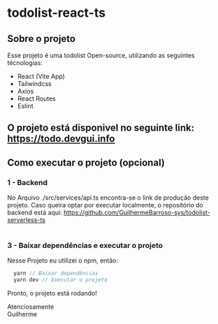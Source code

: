 # todolist-react-ts
## Sobre o projeto
  Esse projeto é uma todolist Open-source, utilizando as seguintes técnologias:
  - React (Vite App)
  - Tailwindcss
  - Axios
  - React Routes
  - Eslint
## O projeto está disponivel no seguinte link: https://todo.devgui.info
  
## Como executar o projeto (opcional)
### 1 - Backend
 No Arquivo ./src/services/api.ts encontra-se o link de produção deste projeto.  Caso queira optar por executar localmente, o repositório do backend está aqui: https://github.com/GuilhermeBarroso-sys/todolist-serverless-ts <br><br>
### 3 - Baixar dependências e executar o projeto
Nesse Projeto eu utilizei o npm, então:
```ts
  yarn // Baixar dependências 
  yarn dev // Executar o projeto
```
Pronto, o projeto está rodando! <br>


    
Atenciosamente <br>
Guilherme
    


